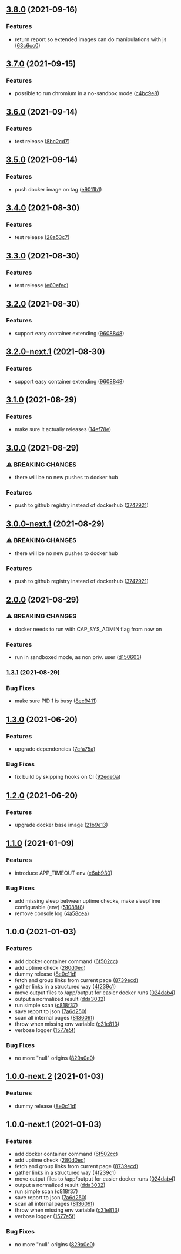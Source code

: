 ## [3.8.0](https://github.com/eskalacja/website-scanner/compare/v3.7.0...v3.8.0) (2021-09-16)


### Features

* return report so extended images can do manipulations with js ([63c6cc0](https://github.com/eskalacja/website-scanner/commit/63c6cc03e3e0408cc0d82a77eda31ccb5f74fe86))

## [3.7.0](https://github.com/eskalacja/website-scanner/compare/v3.6.0...v3.7.0) (2021-09-15)


### Features

* possible to run chromium in a no-sandbox mode ([c4bc9e8](https://github.com/eskalacja/website-scanner/commit/c4bc9e8873908046cadbd089cd68a6ef0e2139a5))

## [3.6.0](https://github.com/eskalacja/website-scanner/compare/v3.5.0...v3.6.0) (2021-09-14)


### Features

* test release ([8bc2cd7](https://github.com/eskalacja/website-scanner/commit/8bc2cd780c3ed23a38f6bb1c41e7d1d00860d685))

## [3.5.0](https://github.com/eskalacja/website-scanner/compare/v3.4.0...v3.5.0) (2021-09-14)


### Features

* push docker image on tag ([e9011b1](https://github.com/eskalacja/website-scanner/commit/e9011b1ce5bf4ec4e173c4bf5bc522f7405ac4f7))

## [3.4.0](https://github.com/eskalacja/website-scanner/compare/v3.3.0...v3.4.0) (2021-08-30)


### Features

* test release ([28a53c7](https://github.com/eskalacja/website-scanner/commit/28a53c74e640b455a111cbd53dd42ffca114a852))

## [3.3.0](https://github.com/eskalacja/website-scanner/compare/v3.2.0...v3.3.0) (2021-08-30)


### Features

* test release ([e60efec](https://github.com/eskalacja/website-scanner/commit/e60efec8e26fa8d6de99a5398c935fadcf8852fd))

## [3.2.0](https://github.com/eskalacja/website-scanner/compare/v3.1.0...v3.2.0) (2021-08-30)


### Features

* support easy container extending ([9608848](https://github.com/eskalacja/website-scanner/commit/960884801a798b8f05c1cadd4428457855508c25))

## [3.2.0-next.1](https://github.com/eskalacja/website-scanner/compare/v3.1.0...v3.2.0-next.1) (2021-08-30)


### Features

* support easy container extending ([9608848](https://github.com/eskalacja/website-scanner/commit/960884801a798b8f05c1cadd4428457855508c25))

## [3.1.0](https://github.com/eskalacja/website-scanner/compare/v3.0.0...v3.1.0) (2021-08-29)


### Features

* make sure it actually releases ([14ef78e](https://github.com/eskalacja/website-scanner/commit/14ef78ef4cf18051128880057dbd14c889fd0932))

## [3.0.0](https://github.com/eskalacja/website-scanner/compare/v2.0.0...v3.0.0) (2021-08-29)


### ⚠ BREAKING CHANGES

* there will be no new pushes to docker hub

### Features

* push to github registry instead of dockerhub ([3747921](https://github.com/eskalacja/website-scanner/commit/37479216af48ccc5d1b9a9633ae4859da93c59fb))

## [3.0.0-next.1](https://github.com/eskalacja/website-scanner/compare/v2.0.0...v3.0.0-next.1) (2021-08-29)


### ⚠ BREAKING CHANGES

* there will be no new pushes to docker hub

### Features

* push to github registry instead of dockerhub ([3747921](https://github.com/eskalacja/website-scanner/commit/37479216af48ccc5d1b9a9633ae4859da93c59fb))

## [2.0.0](https://github.com/eskalacja/website-scanner/compare/v1.3.1...v2.0.0) (2021-08-29)


### ⚠ BREAKING CHANGES

* docker needs to run with CAP_SYS_ADMIN flag from now on

### Features

* run in sandboxed mode, as non priv. user ([d150603](https://github.com/eskalacja/website-scanner/commit/d1506038cec31792cff347b85ee6abb1f84a1c05))

### [1.3.1](https://github.com/eskalacja/website-scanner/compare/v1.3.0...v1.3.1) (2021-08-29)


### Bug Fixes

* make sure PID 1 is busy ([8ec9411](https://github.com/eskalacja/website-scanner/commit/8ec941117fd1456dab875884c31ac3da21588d3b))

## [1.3.0](https://github.com/eskalacja/website-scanner/compare/v1.2.0...v1.3.0) (2021-06-20)


### Features

* upgrade dependencies ([7cfa75a](https://github.com/eskalacja/website-scanner/commit/7cfa75a439cfa378b803dee83f0dc87f53192b4d))


### Bug Fixes

* fix build by skipping hooks on CI ([92ede0a](https://github.com/eskalacja/website-scanner/commit/92ede0a756f5d5acef59c0e8598224cbbd7c8065))

## [1.2.0](https://github.com/eskalacja/website-scanner/compare/v1.1.0...v1.2.0) (2021-06-20)


### Features

* upgrade docker base image ([21b9e13](https://github.com/eskalacja/website-scanner/commit/21b9e134c0f58991446c294d15070e5d5cd9813f))

## [1.1.0](https://github.com/eskalacja/website-scanner/compare/v1.0.0...v1.1.0) (2021-01-09)


### Features

* introduce APP_TIMEOUT env ([e6ab930](https://github.com/eskalacja/website-scanner/commit/e6ab930f0b28f0ea29b2bf40923635d00c60e617))


### Bug Fixes

* add missing sleep between uptime checks, make sleepTime configurable (env) ([51088f8](https://github.com/eskalacja/website-scanner/commit/51088f843b1ffa32621e7de0783f571d83a440a8))
* remove console log ([4a58cea](https://github.com/eskalacja/website-scanner/commit/4a58cea0f4bd6d6f5681e7e135781609708e0699))

## 1.0.0 (2021-01-03)


### Features

* add docker container command ([6f502cc](https://github.com/eskalacja/website-scanner/commit/6f502ccfe69b5f25bd69e57aa00098559f76e1ed))
* add uptime check ([280d0ed](https://github.com/eskalacja/website-scanner/commit/280d0ed97116944b67e45ae0faf4257e5ae9b0be))
* dummy release ([8e0c11d](https://github.com/eskalacja/website-scanner/commit/8e0c11de82d9f8c3d0a4850bc1c7619a09dd5651))
* fetch and group links from current page ([8739ecd](https://github.com/eskalacja/website-scanner/commit/8739ecd5a936d5fe95acad47f509a4e2002f4ad5))
* gather links in a structured way ([4f239c1](https://github.com/eskalacja/website-scanner/commit/4f239c15e728208097b558e22707523f92579bf4))
* move output files to /app/output for easier docker runs ([024dab4](https://github.com/eskalacja/website-scanner/commit/024dab4b568e92afe77dfb2b96379f1e55e7e62b))
* output a normalized result ([dda3032](https://github.com/eskalacja/website-scanner/commit/dda3032600710cfc4ab698a95a67679d10ccb9bc))
* run simple scan ([c818f37](https://github.com/eskalacja/website-scanner/commit/c818f374e48004e188ad5c28d236fab94b2f549e))
* save report to json ([7a6d250](https://github.com/eskalacja/website-scanner/commit/7a6d250d04b3d80cd6912359320375548e71537d))
* scan all internal pages ([813609f](https://github.com/eskalacja/website-scanner/commit/813609f7788cc7197b6bf3522771480f893ebdb2))
* throw when missing env variable ([c31e813](https://github.com/eskalacja/website-scanner/commit/c31e813bbab021d98e1a1ec5deb15808f23d45f0))
* verbose logger ([1577e5f](https://github.com/eskalacja/website-scanner/commit/1577e5fb345c753e9a95c4024e8c572c83226d58))


### Bug Fixes

* no more "null" origins ([829a0e0](https://github.com/eskalacja/website-scanner/commit/829a0e00877e9770ae60fc73363255d5e821fd16))

## [1.0.0-next.2](https://github.com/eskalacja/website-scanner/compare/v1.0.0-next.1...v1.0.0-next.2) (2021-01-03)


### Features

* dummy release ([8e0c11d](https://github.com/eskalacja/website-scanner/commit/8e0c11de82d9f8c3d0a4850bc1c7619a09dd5651))

## 1.0.0-next.1 (2021-01-03)


### Features

* add docker container command ([6f502cc](https://github.com/eskalacja/website-scanner/commit/6f502ccfe69b5f25bd69e57aa00098559f76e1ed))
* add uptime check ([280d0ed](https://github.com/eskalacja/website-scanner/commit/280d0ed97116944b67e45ae0faf4257e5ae9b0be))
* fetch and group links from current page ([8739ecd](https://github.com/eskalacja/website-scanner/commit/8739ecd5a936d5fe95acad47f509a4e2002f4ad5))
* gather links in a structured way ([4f239c1](https://github.com/eskalacja/website-scanner/commit/4f239c15e728208097b558e22707523f92579bf4))
* move output files to /app/output for easier docker runs ([024dab4](https://github.com/eskalacja/website-scanner/commit/024dab4b568e92afe77dfb2b96379f1e55e7e62b))
* output a normalized result ([dda3032](https://github.com/eskalacja/website-scanner/commit/dda3032600710cfc4ab698a95a67679d10ccb9bc))
* run simple scan ([c818f37](https://github.com/eskalacja/website-scanner/commit/c818f374e48004e188ad5c28d236fab94b2f549e))
* save report to json ([7a6d250](https://github.com/eskalacja/website-scanner/commit/7a6d250d04b3d80cd6912359320375548e71537d))
* scan all internal pages ([813609f](https://github.com/eskalacja/website-scanner/commit/813609f7788cc7197b6bf3522771480f893ebdb2))
* throw when missing env variable ([c31e813](https://github.com/eskalacja/website-scanner/commit/c31e813bbab021d98e1a1ec5deb15808f23d45f0))
* verbose logger ([1577e5f](https://github.com/eskalacja/website-scanner/commit/1577e5fb345c753e9a95c4024e8c572c83226d58))


### Bug Fixes

* no more "null" origins ([829a0e0](https://github.com/eskalacja/website-scanner/commit/829a0e00877e9770ae60fc73363255d5e821fd16))
